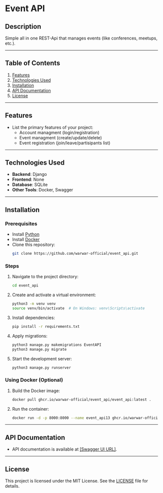 # Event API

## Description
Simple all in one REST-Api that manages events (like conferences, meetups, etc.).

---

## Table of Contents

1. [Features](#features)  
2. [Technologies Used](#technologies-used)  
3. [Installation](#installation) 
5. [API Documentation](#api-documentation) 
7. [License](#license)  

---

## Features

- List the primary features of your project:
  - Account managment (login/registration)
  - Event managment (create/update/delete)
  - Event registration (join/leave/partisipants list)

---

## Technologies Used

- **Backend**: Django  
- **Frontend**: None  
- **Database**: SQLite  
- **Other Tools**: Docker, Swagger

---

## Installation

### Prerequisites

- Install [Python](https://www.python.org/) 
- Install [Docker](https://www.docker.com/)
- Clone this repository:  
  ```bash
  git clone https://github.com/warwar-official/event_api.git
  ```

### Steps

1. Navigate to the project directory:  
   ```bash
   cd event_api
   ```

2. Create and activate a virtual environment:  
   ```bash
   python3 -m venv venv
   source venv/bin/activate  # On Windows: venv\Scripts\activate
   ```

3. Install dependencies:  
   ```bash
   pip install -r requirements.txt
   ```

4. Apply migrations:  
   ```bash
   python3 manage.py makemigrations EventAPI
   python3 manage.py migrate
   ```

5. Start the development server:  
   ```bash
   python3 manage.py runserver
   ```

### Using Docker (Optional)

1. Build the Docker image:  
   ```bash
   docker pull ghcr.io/warwar-official/event_api/event_api:latest .
   ```

2. Run the container:  
   ```bash
   docker run -d -p 8000:8000 --name event_api13 ghcr.io/warwar-official/event_api/event_api:latest
   ```

---

## API Documentation

- API documentation is available at [[Swagger UI URL]](http://localhost:8000/swagger/).  

---

## License

This project is licensed under the MIT License. See the [LICENSE](LICENSE) file for details.
